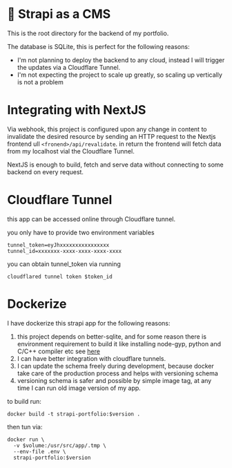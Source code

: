 # 🚀 Strapi as a CMS

This is the root directory for the backend of my portfolio.

The database is SQLite, this is perfect for the following reasons:

- I'm not planning to deploy the backend to any cloud, instead I will trigger the updates via a Cloudflare Tunnel.
- I'm not expecting the project to scale up greatly, so scaling up vertically is not a problem

# Integrating with NextJS

Via webhook, this project is configured upon any change in content to invalidate the desired resource by sending an HTTP request to the Nextjs frontend ull `<fronend>/api/revalidate`. in return the frontend will fetch data from my localhost vial the Cloudflare Tunnel.

NextJS is enough to build, fetch and serve data without connecting to some backend on every request.

# Cloudflare Tunnel

this app can be accessed online through Cloudflare tunnel.

you only have to provide two environment variables

```
tunnel_token=eyJhxxxxxxxxxxxxxxxx
tunnel_id=xxxxxxx-xxxx-xxxx-xxxx-xxxx
```

you can obtain tunnel_token via running

```
cloudflared tunnel token $token_id
```

# Dockerize

I have dockerize this strapi app for the following reasons:

1. this project depends on better-sqlite, and for some reason there is environment requirement to build it like installing node-gyp, python and C/C++ compiler etc see [here](https://github.com/WiseLibs/better-sqlite3/blob/master/docs/troubleshooting.md)
2. I can have better integration with cloudflare tunnels.
3. I can update the schema freely during development, because docker take care of the production process and helps with versioning schema
4. versioning schema is safer and possible by simple image tag, at any time I can run old image version of my app.

to build run:

```
docker build -t strapi-portfolio:$version .
```

then tun via:

```
docker run \
  -v $volume:/usr/src/app/.tmp \
  --env-file .env \
  strapi-portfolio:$version
```
